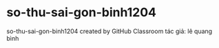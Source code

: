 # so-thu-sai-gon-binh1204
so-thu-sai-gon-binh1204 created by GitHub Classroom
tác giả: lê quang bình

